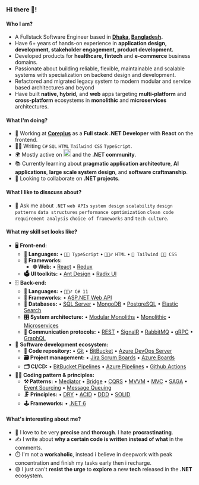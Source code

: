 ### Hi there 👋!

<!--
**asadullahrifat89/asadullahrifat89** is a ✨ _special_ ✨ repository because its `README.md` (this file) appears on your GitHub profile.

Here are some ideas to get you started:
-->
#### Who I am?
- A Fullstack Software Engineer based in **[Dhaka](https://en.wikipedia.org/wiki/Dhaka), [Bangladesh](https://en.wikipedia.org/wiki/Bangladesh).** 
- Have 6+ years of hands-on experience in **application design, development, stakeholder engagement, product development.**
- Developed products for **healthcare, fintech** and **e-commerce** business domains.
- Passionate about building reliable, flexible, maintainable and scalable systems with specialization on backend design and development.
- Refactored and migrated legacy system to modern modular and service based architectures and beyond
- Have built **native, hybrid,** and **web** apps targeting **multi-platform** and **cross-platform** ecosystems in **monolithic** and **microservices** architectures.

#### What I'm doing?
- 🏢 Working at **[Coreplus](https://www.coreplus.com.au/)** as a **Full stack .NET Developer** with **React** on the frontend.
- 👨‍💻 Writing `C#` `SQL` `HTML` `Tailwind CSS` `TypeScript`.
- 🌍 Mostly active on <a href="https://www.linkedin.com/in/devmanzur"><img src="https://cdn-icons-png.flaticon.com/512/174/174857.png" height=20></a> <!--[LinkedIn](https://www.linkedin.com/in/devmanzur)--> and the **.NET community**.
- 📚 Currently learning about **pragmatic application architecture**, **AI applications**, **large scale system design**, and **software craftmanship**.
- 👯 Looking to collaborate on **.NET projects**.


#### What I like to disscuss about? 
- 💬 Ask me about `.NET` `web APIs` `system design` `scalability` `design patterns` `data structures` `performance opmtimization` `clean code` `requirement analysis` `choice of frameworks` and `tech culture`.

#### What my skill set looks like?
- 🖥 **Front-end:** 
  - **📜 Languages:** • `👨‍🔧 TypeScript` • `🧚🏻‍♂️ HTML` • `👨 Tailwind 🏻‍🎨 CSS`
  - **🔬 Frameworks:**   
    - **🌐 Web:** • [React](https://reactjs.org/) • [Redux](https://redux.js.org/)
  - **🗳 UI toolkits:** • [Ant Design](https://ant.design/) • [Radix UI](https://www.radix-ui.com/)
- 🗄️ **Back-end:**
  - **📜 Languages:** • `🧙🏻‍♂️ C# 11`
  - **🔭 Frameworks:** • [ASP.NET Web API](https://dotnet.microsoft.com/en-us/apps/aspnet/apis)
  - **💾 Databases:** • [SQL Server](https://www.microsoft.com/en-us/sql-server/sql-server-2019) • [MongoDB](https://www.mongodb.com/) • [PostgreSQL](https://www.postgresql.org/) • [Elastic Search](https://www.elastic.co/)
  - **🎛 System architecture:** • [Modular Monoliths](http://www.kamilgrzybek.com/design/modular-monolith-primer/) • [Monolithic](https://microservices.io/patterns/monolithic.html) • [Microservices](https://microservices.io/patterns/microservices.html)
  - **🔌 Communication protocols:** • [REST](https://docs.microsoft.com/en-us/azure/architecture/best-practices/api-design) • [SignalR](https://dotnet.microsoft.com/en-us/apps/aspnet/signalr) • [RabbitMQ](https://www.rabbitmq.com/) • [gRPC](https://grpc.io/) • [GraphQL](https://graphql.org/) 
- 🎡 **Software development ecosystem:**
  - **📁 Code repository:** • [Git](https://git-scm.com/) • [BitBucket](https://bitbucket.org/product) • [Azure DevOps Server](https://azure.microsoft.com/en-us/services/devops/server/)
  - **🗃 Project management:** • [Jira Scrum Boards](https://www.atlassian.com/software/jira/features/scrum-boards) • [Azure Boards](https://azure.microsoft.com/en-us/services/devops/boards/)
  - **🗂 CI/CD:** • [BitBucket Pipelines](https://bitbucket.org/product/features/pipelines) • [Azure Pipelines](https://azure.microsoft.com/en-us/services/devops/pipelines/) • [Github Actions](https://github.com/features/actions)
- 🧙‍♂️ **Coding pattern & principles:**
  - **⚒ Patterns:**  • [Mediator](https://en.wikipedia.org/wiki/Mediator_pattern) • [Bridge](https://en.wikipedia.org/wiki/Bridge_pattern) • [CQRS](https://en.wikipedia.org/wiki/Command%E2%80%93query_separation#Command_Query_Responsibility_Separation) • [MVVM](https://en.wikipedia.org/wiki/Model%E2%80%93view%E2%80%93viewmodel) • [MVC](https://en.wikipedia.org/wiki/Model%E2%80%93view%E2%80%93controller) • [SAGA](https://microservices.io/patterns/data/saga.html) • [Event Sourcing](https://microservices.io/patterns/data/event-sourcing.html) • [Message Queuing](https://www.cloudamqp.com/blog/what-is-message-queuing.html)
  - **🗜 Principles:** • [DRY](https://en.wikipedia.org/wiki/Don%27t_repeat_yourself#:~:text=%22Don%27t%20repeat%20yourself%22,data%20normalization%20to%20avoid%20redundancy.) • [ACID](https://en.wikipedia.org/wiki/ACID) • [DDD](https://en.wikipedia.org/wiki/Domain-driven_design) • [SOLID](https://www.digitalocean.com/community/conceptual_articles/s-o-l-i-d-the-first-five-principles-of-object-oriented-design)
  - **🕹 Frameworks:** • [.NET 6](https://dotnet.microsoft.com/en-us/download/dotnet/6.0) 
  
#### What's interesting about me?  
  - 🧐 I love to be very **precise** and **thorough**. I hate **procrastinating**.
  - ✍️ I write about **why a certain code is written instead of what** in the comments.
  - ⏱️ I'm not a **workaholic**, instead i believe in deepwork with peak concentration and finish my tasks early then i recharge.
  - 😅 I just can't **resist the urge** to **explore** a new **tech** released in the **.NET** ecosystem.

<!--
#### How to get in touch with me?
<p left="center">
<a href="https://twitter.com/devmanzur">
  <img src="https://img.shields.io/badge/twitter-%231DA1F2.svg?&style=for-the-badge&logo=twitter&logoColor=white" height=25>
</a> 
<a href="https://www.linkedin.com/in/devmanzur">
  <img src="https://img.shields.io/badge/linkedin-%230077B5.svg?&style=for-the-badge&logo=linkedin&logoColor=white" height=25>
</a> 
</p>
-->
